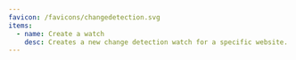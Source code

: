 ```yaml
---
favicon: /favicons/changedetection.svg
items:
  - name: Create a watch
    desc: Creates a new change detection watch for a specific website.
---
```


<script setup>
  import CustomListing from '../../components/CustomListing.vue'
</script>

<CustomListing />
